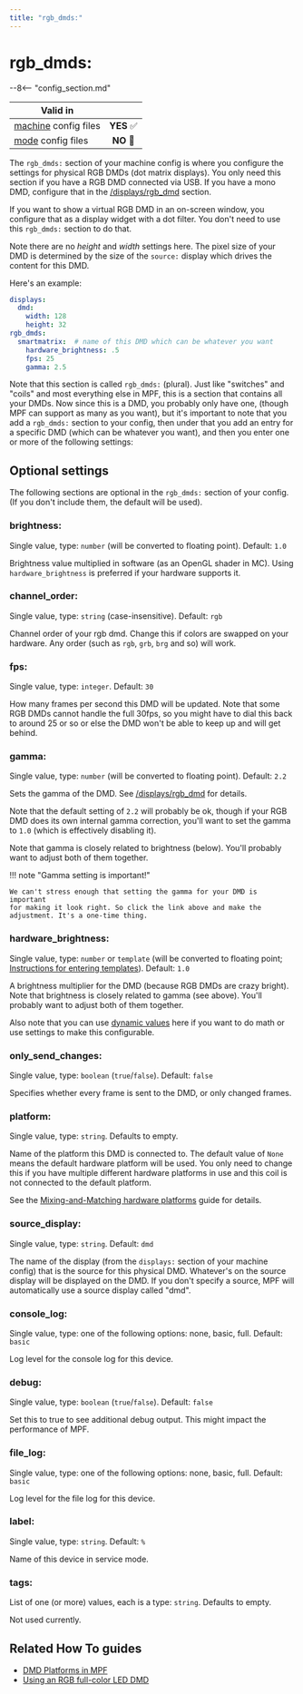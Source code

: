 ```yaml
---
title: "rgb_dmds:"
---
```


# rgb_dmds:


--8<-- "config_section.md"

| Valid in | |
|-----|:----:|
|[machine](instructions/machine_config.md) config files |**YES** :white_check_mark:|
|[mode](instructions/mode_config.md) config files|**NO** :no_entry_sign:|

The `rgb_dmds:` section of your machine config is where you configure
the settings for physical RGB DMDs (dot matrix displays). You only need
this section if you have a RGB DMD connected via USB. If you have a mono
DMD, configure that in the [/displays/rgb_dmd](dmds.md) section.

If you want to show a virtual RGB DMD in an on-screen window, you
configure that as a display widget with a dot filter. You don't need to
use this `rgb_dmds:` section to do that.

Note there are no *height* and *width* settings here. The pixel size of
your DMD is determined by the size of the `source:` display which drives
the content for this DMD.

Here's an example:

``` yaml
displays:
  dmd:
    width: 128
    height: 32
rgb_dmds:
  smartmatrix:  # name of this DMD which can be whatever you want
    hardware_brightness: .5
    fps: 25
    gamma: 2.5
```

Note that this section is called `rgb_dmds:` (plural). Just like
"switches" and "coils" and most everything else in MPF, this is a
section that contains all your DMDs. Now since this is a DMD, you
probably only have one, (though MPF can support as many as you want),
but it's important to note that you add a `rgb_dmds:` section to your
config, then under that you add an entry for a specific DMD (which can
be whatever you want), and then you enter one or more of the following
settings:

## Optional settings

The following sections are optional in the `rgb_dmds:` section of your
config. (If you don't include them, the default will be used).

### brightness:

Single value, type: `number` (will be converted to floating point).
Default: `1.0`

Brightness value multiplied in software (as an OpenGL shader in MC).
Using `hardware_brightness` is preferred if your hardware supports it.

### channel_order:

Single value, type: `string` (case-insensitive). Default: `rgb`

Channel order of your rgb dmd. Change this if colors are swapped on your
hardware. Any order (such as `rgb`, `grb`, `brg` and so) will work.

### fps:

Single value, type: `integer`. Default: `30`

How many frames per second this DMD will be updated. Note that some RGB
DMDs cannot handle the full 30fps, so you might have to dial this back
to around 25 or so or else the DMD won't be able to keep up and will
get behind.

### gamma:

Single value, type: `number` (will be converted to floating point).
Default: `2.2`

Sets the gamma of the DMD. See
[/displays/rgb_dmd](instructions/gamma_correction.md) for
details.

Note that the default setting of `2.2` will probably be ok, though if
your RGB DMD does its own internal gamma correction, you'll want to set
the gamma to `1.0` (which is effectively disabling it).

Note that gamma is closely related to brightness (below). You'll
probably want to adjust both of them together.

!!! note "Gamma setting is important!"

    We can't stress enough that setting the gamma for your DMD is important
    for making it look right. So click the link above and make the
    adjustment. It's a one-time thing.

### hardware_brightness:

Single value, type: `number` or `template` (will be converted to
floating point;
[Instructions for entering templates](instructions/dynamic_values.md)). Default: `1.0`

A brightness multiplier for the DMD (because RGB DMDs are crazy bright).
Note that brightness is closely related to gamma (see above). You'll
probably want to adjust both of them together.

Also note that you can use
[dynamic values](instructions/dynamic_values.md) here if you want to do math or use settings to make this
configurable.

### only_send_changes:

Single value, type: `boolean` (`true`/`false`). Default: `false`

Specifies whether every frame is sent to the DMD, or only changed
frames.

### platform:

Single value, type: `string`. Defaults to empty.

Name of the platform this DMD is connected to. The default value of
`None` means the default hardware platform will be used. You only need
to change this if you have multiple different hardware platforms in use
and this coil is not connected to the default platform.

See the [Mixing-and-Matching hardware platforms](../hardware/platform.md) guide for
details.

### source_display:

Single value, type: `string`. Default: `dmd`

The name of the display (from the `displays:` section of your machine
config) that is the source for this physical DMD. Whatever's on the
source display will be displayed on the DMD. If you don't specify a
source, MPF will automatically use a source display called "dmd".

### console_log:

Single value, type: one of the following options: none, basic, full.
Default: `basic`

Log level for the console log for this device.

### debug:

Single value, type: `boolean` (`true`/`false`). Default: `false`

Set this to true to see additional debug output. This might impact the
performance of MPF.

### file_log:

Single value, type: one of the following options: none, basic, full.
Default: `basic`

Log level for the file log for this device.

### label:

Single value, type: `string`. Default: `%`

Name of this device in service mode.

### tags:

List of one (or more) values, each is a type: `string`. Defaults to
empty.

Not used currently.

## Related How To guides

* [DMD Platforms in MPF](../hardware/dmd_platforms.md)
* [Using an RGB full-color LED DMD](../mc/displays/rgb_dmd.md)
